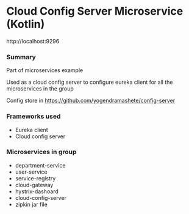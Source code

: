 # Cloud Config Server Microservice (Kotlin)

http://localhost:9296

### Summary
Part of microservices example

Used as a cloud config server to configure eureka client for all the microservices in the group

Config store in https://github.com/yogendramashete/config-server
### Frameworks used
* Eureka client
* Cloud config server

### Microservices in group
* department-service
* user-service
* service-registry
* cloud-gateway
* hystrix-dashoard
* cloud-config-server
* zipkin jar file